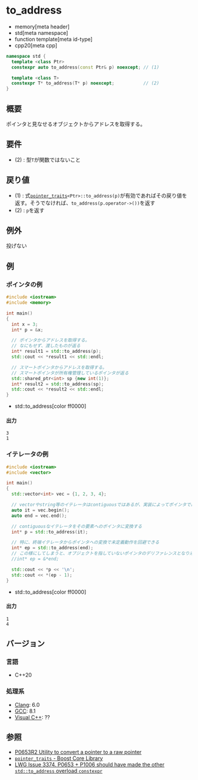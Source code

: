 # to_address
* memory[meta header]
* std[meta namespace]
* function template[meta id-type]
* cpp20[meta cpp]

```cpp
namespace std {
  template <class Ptr>
  constexpr auto to_address(const Ptr& p) noexcept; // (1)

  template <class T>
  constexpr T* to_address(T* p) noexcept;           // (2)
}
```

## 概要
ポインタと見なせるオブジェクトからアドレスを取得する。


## 要件
- (2) : 型`T`が関数ではないこと


## 戻り値
- (1) : 式[`pointer_traits`](pointer_traits.md)`<Ptr>::to_address(p)`が有効であればその戻り値を返す。そうでなければ、`to_address(p.operator->())`を返す
- (2) : `p`を返す


## 例外
投げない


## 例

### ポインタの例

```cpp example
#include <iostream>
#include <memory>

int main()
{
  int x = 3;
  int* p = &x;

  // ポインタからアドレスを取得する。
  // なにもせず、渡したものが返る
  int* result1 = std::to_address(p);
  std::cout << *result1 << std::endl;

  // スマートポインタからアドレスを取得する。
  // スマートポインタが所有権管理しているポインタが返る
  std::shared_ptr<int> sp {new int(1)};
  int* result2 = std::to_address(sp);
  std::cout << *result2 << std::endl;
}
```
* std::to_address[color ff0000]

#### 出力
```
3
1
```

### イテレータの例

```cpp example
#include <iostream>
#include <vector>

int main()
{
  std::vector<int> vec = {1, 2, 3, 4};

  // vectorやstring等のイテレータはcontiguousではあるが、実装によってポインタではない場合がある
  auto it = vec.begin();
  auto end = vec.end();

  // contiguousなイテレータをその要素へのポインタに変換する
  int* p = std::to_address(it);

  // 特に、終端イテレータからポインタへの変換で未定義動作を回避できる
  int* ep = std::to_address(end);
  // この様にしてしまうと、オブジェクトを指していないポインタのデリファレンスとなり未定義動作
  //int* ep = &*end;

  std::cout << *p << '\n';
  std::cout << *(ep - 1);
}
```
* std::to_address[color ff0000]

#### 出力
```
1
4
```

## バージョン
### 言語
- C++20

### 処理系
- [Clang](/implementation.md#clang): 6.0
- [GCC](/implementation.md#gcc): 8.1
- [Visual C++](/implementation.md#visual_cpp): ??


## 参照
- [P0653R2 Utility to convert a pointer to a raw pointer](http://www.open-std.org/jtc1/sc22/wg21/docs/papers/2017/p0653r2.html)
- [`pointer_traits` - Boost Core Library](http://www.boost.org/doc/libs/1_66_0/libs/core/doc/html/core/pointer_traits.html)
- [LWG Issue 3374. P0653 + P1006 should have made the other `std::to_address` overload `constexpr`](http://www.open-std.org/jtc1/sc22/wg21/docs/papers/2020/p2117r0.html#3374)
